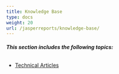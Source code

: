 ```yaml
---
title: Knowledge Base
type: docs
weight: 20
url: /jasperreports/knowledge-base/
---
```


###### **This section includes the following topics:** 
- [Technical Articles](/pdf/jasperreports/technical-articles/)

